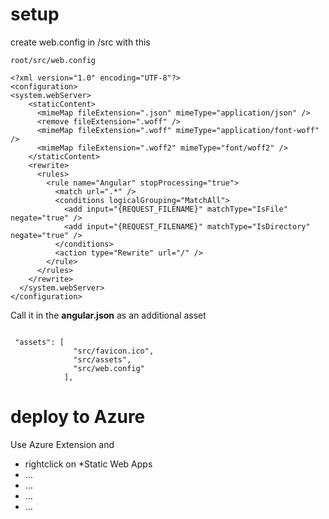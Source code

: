 # setup
create web.config in /src with this
```
root/src/web.config

<?xml version="1.0" encoding="UTF-8"?>
<configuration>
<system.webServer>
    <staticContent>
      <mimeMap fileExtension=".json" mimeType="application/json" />
      <remove fileExtension=".woff" />
      <mimeMap fileExtension=".woff" mimeType="application/font-woff" />
      <mimeMap fileExtension=".woff2" mimeType="font/woff2" />
    </staticContent>
    <rewrite>
      <rules>
        <rule name="Angular" stopProcessing="true">
          <match url=".*" />
          <conditions logicalGrouping="MatchAll">
            <add input="{REQUEST_FILENAME}" matchType="IsFile" negate="true" />
            <add input="{REQUEST_FILENAME}" matchType="IsDirectory" negate="true" />
          </conditions>
          <action type="Rewrite" url="/" />
        </rule>
      </rules>
    </rewrite>
  </system.webServer>
</configuration>
```

Call it in the **angular.json** as an additional asset

```

 "assets": [
              "src/favicon.ico",
              "src/assets",
              "src/web.config"
            ],

```

# deploy to Azure
Use Azure Extension and
- rightclick on *Static Web Apps
- ...
- ...
- ...
- ...